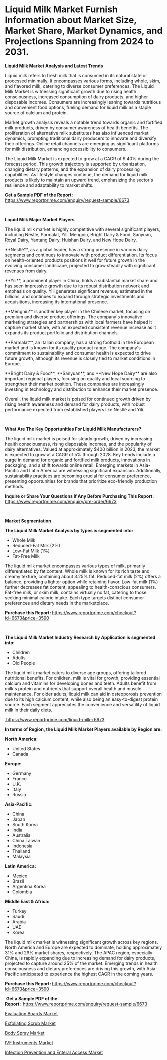 <p><h1>Liquid Milk Market Furnish Information about Market Size, Market Share, Market Dynamics, and Projections Spanning from 2024 to 2031.</h1></p><p><strong>Liquid Milk Market Analysis and Latest Trends</strong></p>
<p><p>Liquid milk refers to fresh milk that is consumed in its natural state or processed minimally. It encompasses various forms, including whole, skim, and flavored milk, catering to diverse consumer preferences. The Liquid Milk Market is witnessing significant growth due to rising health consciousness, increased consumption of dairy products, and higher disposable incomes. Consumers are increasingly leaning towards nutritious and convenient food options, fueling demand for liquid milk as a staple source of calcium and protein.</p><p>Market growth analysis reveals a notable trend towards organic and fortified milk products, driven by consumer awareness of health benefits. The proliferation of alternative milk substitutes has also influenced market dynamics, prompting traditional dairy producers to innovate and diversify their offerings. Online retail channels are emerging as significant platforms for milk distribution, enhancing accessibility to consumers.</p><p>The Liquid Milk Market is expected to grow at a CAGR of 9.40% during the forecast period. This growth trajectory is supported by urbanization, changing dietary patterns, and the expansion of dairy processing capabilities. As lifestyle changes continue, the demand for liquid milk products is likely to maintain an upward trend, emphasizing the sector's resilience and adaptability to market shifts.</p></p>
<p><strong>Get a Sample PDF of the Report:&nbsp;</strong> <a href="https://www.reportprime.com/enquiry/request-sample/6673">https://www.reportprime.com/enquiry/request-sample/6673</a></p>
<p>&nbsp;</p>
<p><strong>Liquid Milk Major Market Players</strong></p>
<p><p>The liquid milk market is highly competitive with several significant players, including Nestlé, Parmalat, Yili, Mengniu, Bright Dairy & Food, Sanyuan, Royal Dairy, Yantang Dairy, Huishan Dairy, and New Hope Dairy. </p><p>**Nestlé**, as a global leader, has a strong presence in various dairy segments and continues to innovate with product differentiation. Its focus on health-oriented products positions it well for future growth in the evolving consumer landscape, projected to grow steadily with significant revenues from dairy.</p><p>**Yili**, a prominent player in China, holds a substantial market share and has seen impressive growth due to its robust distribution network and emphasis on quality. Yili generates significant revenue, estimated in the billions, and continues to expand through strategic investments and acquisitions, increasing its international presence.</p><p>**Mengniu** is another key player in the Chinese market, focusing on premium and diverse product offerings. The company's innovative marketing strategies and partnerships with local farmers have helped it capture market share, with an expected consistent revenue increase as it expands its product portfolio and distribution channels.</p><p>**Parmalat**, an Italian company, has a strong foothold in the European market and is known for its quality product range. The company's commitment to sustainability and consumer health is expected to drive future growth, although its revenue is closely tied to market conditions in Europe.</p><p>**Bright Dairy & Food**, **Sanyuan**, and **New Hope Dairy** are also important regional players, focusing on quality and local sourcing to strengthen their market position. These companies are increasingly investing in technology and distribution to enhance their market presence.</p><p>Overall, the liquid milk market is poised for continued growth driven by rising health awareness and demand for dairy products, with robust performance expected from established players like Nestlé and Yili.</p></p>
<p>&nbsp;</p>
<p><strong>What Are The Key Opportunities For Liquid Milk Manufacturers?</strong></p>
<p><p>The liquid milk market is poised for steady growth, driven by increasing health consciousness, rising disposable incomes, and the popularity of dairy alternatives. Valued at approximately $400 billion in 2023, the market is expected to grow at a CAGR of 5% through 2028. Key trends include a surge in demand for organic and fortified milk products, innovations in packaging, and a shift towards online retail. Emerging markets in Asia-Pacific and Latin America are witnessing significant expansion. Additionally, sustainability practices are becoming crucial for consumer preference, presenting opportunities for brands that prioritize eco-friendly production methods.</p></p>
<p><strong>Inquire or Share Your Questions If Any Before Purchasing This Report:</strong> <a href="https://www.reportprime.com/enquiry/pre-order/6673">https://www.reportprime.com/enquiry/pre-order/6673</a></p>
<p>&nbsp;</p>
<p><strong>Market Segmentation</strong></p>
<p><strong>The Liquid Milk Market Analysis by types is segmented into:</strong></p>
<p><ul><li>Whole Milk</li><li>Reduced-Fat Milk (2%)</li><li>Low-Fat Milk (1%)</li><li>Fat-Free Milk</li></ul></p>
<p><p>The liquid milk market encompasses various types of milk, primarily differentiated by fat content. Whole milk is known for its rich taste and creamy texture, containing about 3.25% fat. Reduced-fat milk (2%) offers a balance, providing a lighter option while retaining flavor. Low-fat milk (1%) further decreases fat content, appealing to health-conscious consumers. Fat-free milk, or skim milk, contains virtually no fat, catering to those seeking minimal calorie intake. Each type targets distinct consumer preferences and dietary needs in the marketplace.</p></p>
<p><strong>Purchase this Report:&nbsp;</strong><a href="https://www.reportprime.com/checkout?id=6673&price=3590">https://www.reportprime.com/checkout?id=6673&price=3590</a></p>
<p>&nbsp;</p>
<p><strong>The Liquid Milk Market Industry Research by Application is segmented into:</strong></p>
<p><ul><li>Children</li><li>Adults</li><li>Old People</li></ul></p>
<p><p>The liquid milk market caters to diverse age groups, offering tailored nutritional benefits. For children, milk is vital for growth, providing essential calcium and vitamins for developing bones and teeth. Adults benefit from milk's protein and nutrients that support overall health and muscle maintenance. For older adults, liquid milk can aid in osteoporosis prevention due to its high calcium content, while also being an easy-to-digest protein source. Each segment appreciates the convenience and versatility of liquid milk in their daily diets.</p></p>
<p><a href="https://www.reportprime.com/liquid-milk-r6673">&nbsp;https://www.reportprime.com/liquid-milk-r6673</a></p>
<p><strong>In terms of Region, the Liquid Milk Market Players available by Region are:</strong></p>
<p>
    <p> <strong> North America: </strong>
        <ul>
            <li>United States</li>
            <li>Canada</li>
        </ul>
        </p> 
    <p> <strong> Europe: </strong>
        <ul>
            <li>Germany</li>
            <li>France</li>
            <li>U.K.</li>
            <li>Italy</li>
            <li>Russia</li>
        </ul>
        </p> 
    <p> <strong> Asia-Pacific: </strong>
        <ul>
            <li>China</li>
            <li>Japan</li>
            <li>South Korea</li>
            <li>India</li>
            <li>Australia</li>
            <li>China Taiwan</li>
            <li>Indonesia</li>
            <li>Thailand</li>
            <li>Malaysia</li>
        </ul>
        </p> 
    <p> <strong> Latin America: </strong>
        <ul>
            <li>Mexico</li>
            <li>Brazil</li>
            <li>Argentina Korea</li>
            <li>Colombia</li>
        </ul>
        </p> 
    <p> <strong> Middle East & Africa: </strong>
        <ul>
            <li>Turkey</li>
            <li>Saudi</li>
            <li>Arabia</li>
            <li>UAE</li>
            <li>Korea</li>
        </ul>
    </p>
    </p>
<p><p>The liquid milk market is witnessing significant growth across key regions. North America and Europe are expected to dominate, holding approximately 31% and 29% market shares, respectively. The APAC region, especially China, is rapidly expanding due to increasing demand for dairy products, projected to capture around 25% of the market. Emerging trends in health consciousness and dietary preferences are driving this growth, with Asia-Pacific anticipated to experience the highest CAGR in the coming years.</p></p>
<p><strong>Purchase this Report: </strong><a href="https://www.reportprime.com/checkout?id=6673&price=3590">https://www.reportprime.com/checkout?id=6673&price=3590</a></p>
<p>&nbsp;<strong>Get a Sample PDF of the Report:&nbsp;&nbsp;</strong><a href="https://www.reportprime.com/enquiry/request-sample/6673">https://www.reportprime.com/enquiry/request-sample/6673</a></p>
<p><strong></strong></p>
<p><p><a href="https://www.linkedin.com/pulse/evaluation-boards-market-investigation-industry-evolution-forecast-bj0ge?trackingId=gzaiN0NsTZeJ9cc7X0TQfg%3D%3D">Evaluation Boards Market</a></p><p><a href="https://www.linkedin.com/pulse/exfoliating-scrub-market-size-share-analysis-growth-trends-mdyjf?trackingId=dwvwoDRhQ%2Fq8mItUQHZMHg%3D%3D">Exfoliating Scrub Market</a></p><p><a href="https://medium.com/@waddy46852/body-spray-market-growth-market-segmentation-and-regional-analysis-global-forecast-2031-e40c083531be">Body Spray Market</a></p><p><a href="https://issuu.com/reportprime-2/docs/ivf-instruments-market-size-2030.pp_f81a212bfe77e9">IVF Instruments Market</a></p><p><a href="https://issuu.com/reportprime-2/docs/infection-prevention-and-enteral-ac_fc05d7b98470da">Infection Prevention and Enteral Access Market</a></p></p>